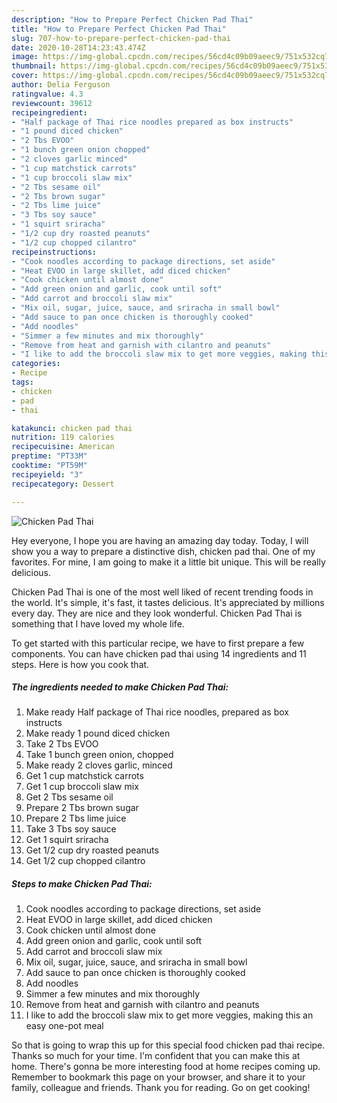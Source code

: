 ```yaml
---
description: "How to Prepare Perfect Chicken Pad Thai"
title: "How to Prepare Perfect Chicken Pad Thai"
slug: 707-how-to-prepare-perfect-chicken-pad-thai
date: 2020-10-28T14:23:43.474Z
image: https://img-global.cpcdn.com/recipes/56cd4c09b09aeec9/751x532cq70/chicken-pad-thai-recipe-main-photo.jpg
thumbnail: https://img-global.cpcdn.com/recipes/56cd4c09b09aeec9/751x532cq70/chicken-pad-thai-recipe-main-photo.jpg
cover: https://img-global.cpcdn.com/recipes/56cd4c09b09aeec9/751x532cq70/chicken-pad-thai-recipe-main-photo.jpg
author: Delia Ferguson
ratingvalue: 4.3
reviewcount: 39612
recipeingredient:
- "Half package of Thai rice noodles prepared as box instructs"
- "1 pound diced chicken"
- "2 Tbs EVOO"
- "1 bunch green onion chopped"
- "2 cloves garlic minced"
- "1 cup matchstick carrots"
- "1 cup broccoli slaw mix"
- "2 Tbs sesame oil"
- "2 Tbs brown sugar"
- "2 Tbs lime juice"
- "3 Tbs soy sauce"
- "1 squirt sriracha"
- "1/2 cup dry roasted peanuts"
- "1/2 cup chopped cilantro"
recipeinstructions:
- "Cook noodles according to package directions, set aside"
- "Heat EVOO in large skillet, add diced chicken"
- "Cook chicken until almost done"
- "Add green onion and garlic, cook until soft"
- "Add carrot and broccoli slaw mix"
- "Mix oil, sugar, juice, sauce, and sriracha in small bowl"
- "Add sauce to pan once chicken is thoroughly cooked"
- "Add noodles"
- "Simmer a few minutes and mix thoroughly"
- "Remove from heat and garnish with cilantro and peanuts"
- "I like to add the broccoli slaw mix to get more veggies, making this an easy one-pot meal"
categories:
- Recipe
tags:
- chicken
- pad
- thai

katakunci: chicken pad thai 
nutrition: 119 calories
recipecuisine: American
preptime: "PT33M"
cooktime: "PT59M"
recipeyield: "3"
recipecategory: Dessert

---
```



![Chicken Pad Thai](https://img-global.cpcdn.com/recipes/56cd4c09b09aeec9/751x532cq70/chicken-pad-thai-recipe-main-photo.jpg)

Hey everyone, I hope you are having an amazing day today. Today, I will show you a way to prepare a distinctive dish, chicken pad thai. One of my favorites. For mine, I am going to make it a little bit unique. This will be really delicious.

Chicken Pad Thai is one of the most well liked of recent trending foods in the world. It's simple, it's fast, it tastes delicious. It's appreciated by millions every day. They are nice and they look wonderful. Chicken Pad Thai is something that I have loved my whole life.




To get started with this particular recipe, we have to first prepare a few components. You can have chicken pad thai using 14 ingredients and 11 steps. Here is how you cook that.

<!--inarticleads1-->

##### The ingredients needed to make Chicken Pad Thai:

1. Make ready Half package of Thai rice noodles, prepared as box instructs
1. Make ready 1 pound diced chicken
1. Take 2 Tbs EVOO
1. Take 1 bunch green onion, chopped
1. Make ready 2 cloves garlic, minced
1. Get 1 cup matchstick carrots
1. Get 1 cup broccoli slaw mix
1. Get 2 Tbs sesame oil
1. Prepare 2 Tbs brown sugar
1. Prepare 2 Tbs lime juice
1. Take 3 Tbs soy sauce
1. Get 1 squirt sriracha
1. Get 1/2 cup dry roasted peanuts
1. Get 1/2 cup chopped cilantro




<!--inarticleads2-->

##### Steps to make Chicken Pad Thai:

1. Cook noodles according to package directions, set aside
1. Heat EVOO in large skillet, add diced chicken
1. Cook chicken until almost done
1. Add green onion and garlic, cook until soft
1. Add carrot and broccoli slaw mix
1. Mix oil, sugar, juice, sauce, and sriracha in small bowl
1. Add sauce to pan once chicken is thoroughly cooked
1. Add noodles
1. Simmer a few minutes and mix thoroughly
1. Remove from heat and garnish with cilantro and peanuts
1. I like to add the broccoli slaw mix to get more veggies, making this an easy one-pot meal




So that is going to wrap this up for this special food chicken pad thai recipe. Thanks so much for your time. I'm confident that you can make this at home. There's gonna be more interesting food at home recipes coming up. Remember to bookmark this page on your browser, and share it to your family, colleague and friends. Thank you for reading. Go on get cooking!
